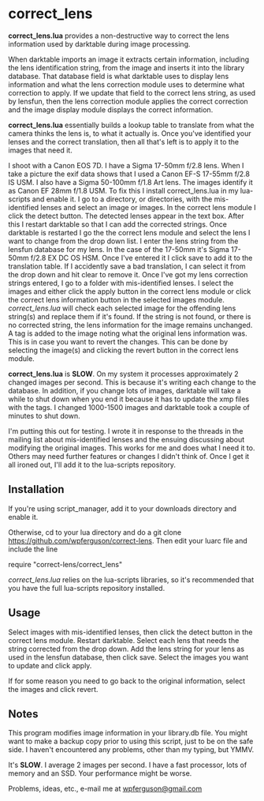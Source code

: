 # correct_lens

**correct_lens.lua** provides a non-destructive way to correct the lens information used by darktable during image processing.

When darktable imports an image it extracts certain information, including the lens identification string, from the image and inserts it into the library database.  That database field is what darktable uses to display lens information and what the lens correction module uses to determine what correction to apply.  If we update that field to the correct lens string, as used by lensfun, then the lens correction module applies the correct correction and the image display module displays the correct information.

**correct_lens.lua** essentially builds a lookup table to translate from what the camera thinks the lens is, to what it actually is.  Once you've identified your lenses and the correct translation, then all that's left is to apply it to the images that need it.  

I shoot with a Canon EOS 7D.  I have a Sigma 17-50mm f/2.8 lens.  When I take a picture the exif data shows that I used a Canon EF-S 17-55mm f/2.8 IS USM.  I also have a Sigma 50-100mm f/1.8 Art lens.  The images identify it as Canon EF 28mm f/1.8 USM.  To fix this I install correct_lens.lua in my lua-scripts and enable it.  I go to a directory, or directories, with the mis-identified lenses and select an image or images.  In the correct lens module I click the detect button.  The detected lenses appear in the text box.  After this I restart darktable so that I can add the corrected strings.  Once darktable is restarted I go the the correct lens module and select the lens I want to change from the drop down list.  I enter the lens string from the lensfun database for my lens.  In the case of the 17-50mm it's Sigma 17-50mm f/2.8 EX DC OS HSM. Once I've entered it I click save to add it to the translation table.  If I accidently save a bad translation, I can select it from the drop down and hit clear to remove it.  Once I've got my lens correction strings entered, I go to a folder with mis-identified lenses.  I select the images and either click the apply button in the correct lens module or click the correct lens information button in the selected images module.  _correct_lens.lua_ will check each selected image for the offending lens string(s) and replace them if it's found.  If the string is not found, or there is no corrected string, the lens information for the image remains unchanged.  A tag is added to the image noting what the original lens information was.  This is in case you want to revert the changes.  This can be done by selecting the image(s) and clicking the revert button in the correct lens module.

**correct_lens.lua** is **SLOW**.  On my system it processes approximately 2 changed images per second.  This is because it's writing each change to the database.  In addition, if you change lots of images, darktable will take a while to shut down when you end it because it has to update the xmp files with the tags.  I changed 1000-1500 images and darktable took a couple of minutes to shut down.

I'm putting this out for testing.  I wrote it in response to the threads in the mailing list about mis-identified lenses and the ensuing discussing about modifying the original images. This works for me and does what I need it to.  Others may need further features or changes I didn't think of.  Once I get it all ironed out, I'll add it to the lua-scripts repository.

## Installation

If you're using script_manager, add it to your downloads directory and enable it.

Otherwise, cd to your lua directory and do a git clone https://github.com/wpferguson/correct-lens.  Then edit your luarc file and include the line

  require "correct-lens/correct_lens"

_correct_lens.lua_ relies on the lua-scripts libraries, so it's recommended that you have the full lua-scripts repository installed.

## Usage

Select images with mis-identified lenses, then click the detect button in the correct lens module.  Restart darktable.  Select each lens that needs the string corrected from the drop down.  Add the lens string for your lens as used in the lensfun database, then click save.  Select the images you want to update and click apply.

If for some reason you need to go back to the original information, select the images and click revert.

## Notes

This program modifies image information in your library.db file.  You might want to make a backup copy prior to using this script, just to be on the safe side.  I haven't encountered any problems, other than my typing, but YMMV.

It's **SLOW**.  I average 2 images per second.  I have a fast processor, lots of memory and an SSD.  Your performance might be worse.

Problems, ideas, etc., e-mail me at wpferguson@gmail.com